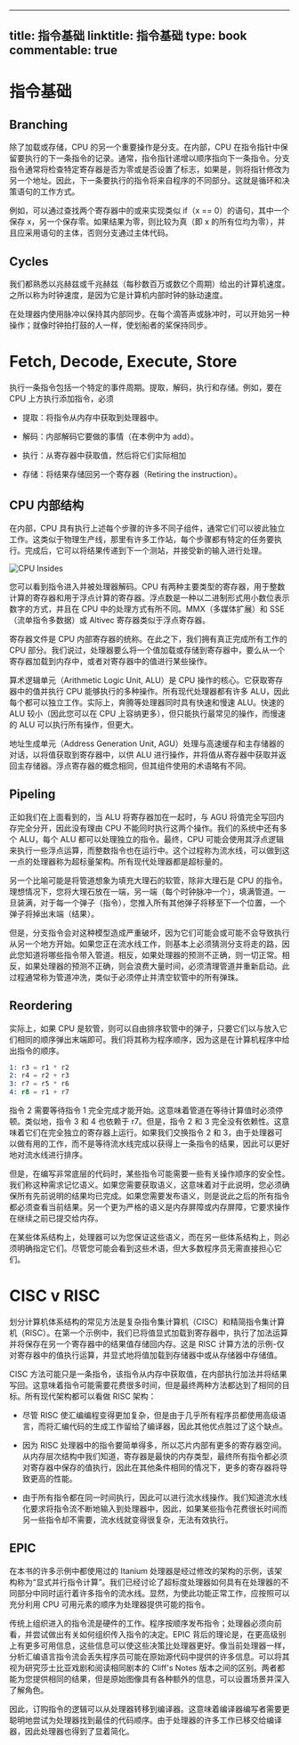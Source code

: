 
---
title: 指令基础
linktitle: 指令基础
type: book
commentable: true
---

# 指令基础

## Branching

除了加载或存储，CPU 的另一个重要操作是分支。在内部，CPU 在指令指针中保留要执行的下一条指令的记录。通常，指令指针递增以顺序指向下一条指令。分支指令通常将检查特定寄存器是否为零或是否设置了标志，如果是，则将指针修改为另一个地址。因此，下一条要执行的指令将来自程序的不同部分。这就是循环和决策语句的工作方式。

例如，可以通过查找两个寄存器中的或来实现类似 if（x == 0）的语句，其中一个保存 x，另一个保存零。如果结果为零，则比较为真（即 x 的所有位均为零），并且应采用语句的主体，否则分支通过主体代码。

## Cycles

我们都熟悉以兆赫兹或千兆赫兹（每秒数百万或数亿个周期）给出的计算机速度。之所以称为时钟速度，是因为它是计算机内部时钟的脉动速度。

在处理器内使用脉冲以保持其内部同步。在每个滴答声或脉冲时，可以开始另一种操作；就像时钟拍打鼓的人一样，使划船者的桨保持同步。

# Fetch, Decode, Execute, Store

执行一条指令包括一个特定的事件周期。提取，解码，执行和存储。例如，要在 CPU 上方执行添加指令，必须

- 提取：将指令从内存中获取到处理器中。

- 解码：内部解码它要做的事情（在本例中为 add）。

- 执行：从寄存器中获取值，然后将它们实际相加

- 存储：将结果存储回另一个寄存器（Retiring the instruction）。

## CPU 内部结构

在内部，CPU 具有执行上述每个步骤的许多不同子组件，通常它们可以彼此独立工作。这类似于物理生产线，那里有许多工作站，每个步骤都有特定的任务要执行。完成后，它可以将结果传递到下一个测站，并接受新的输入进行处理。

![CPU Insides](https://s2.ax1x.com/2020/01/26/1nkm8J.md.png)

您可以看到指令进入并被处理器解码。CPU 有两种主要类型的寄存器，用于整数计算的寄存器和用于浮点计算的寄存器。浮点数是一种以二进制形式用小数位表示数字的方式，并且在 CPU 中的处理方式有所不同。MMX（多媒体扩展）和 SSE（流单指令多数据）或 Altivec 寄存器类似于浮点寄存器。

寄存器文件是 CPU 内部寄存器的统称。在此之下，我们拥有真正完成所有工作的 CPU 部分。我们说过，处理器要么将一个值加载或存储到寄存器中，要么从一个寄存器加载到内存中，或者对寄存器中的值进行某些操作。

算术逻辑单元（Arithmetic Logic Unit, ALU）是 CPU 操作的核心。它获取寄存器中的值并执行 CPU 能够执行的多种操作。所有现代处理器都有许多 ALU，因此每个都可以独立工作。实际上，奔腾等处理器同时具有快速和慢速 ALU。快速的 ALU 较小（因此您可以在 CPU 上容纳更多），但只能执行最常见的操作，而慢速的 ALU 可以执行所有操作，但更大。

地址生成单元（Address Generation Unit, AGU）处理与高速缓存和主存储器的对话，以将值获取到寄存器中，以供 ALU 进行操作，并将值从寄存器中获取并返回主存储器。浮点寄存器的概念相同，但其组件使用的术语略有不同。

## Pipeling

正如我们在上面看到的，当 ALU 将寄存器加在一起时，与 AGU 将值完全写回内存完全分开，因此没有理由 CPU 不能同时执行这两个操作。我们的系统中还有多个 ALU，每个 ALU 都可以处理独立的指令。最终，CPU 可能会使用其浮点逻辑来执行一些浮点运算，而整数指令也在运行中。这个过程称为流水线，可以做到这一点的处理器称为超标量架构。所有现代处理器都是超标量的。

另一个比喻可能是将管道想象为填充大理石的软管，除非大理石是 CPU 的指令。理想情况下，您将大理石放在一端，另一端（每个时钟脉冲一个），填满管道。一旦装满，对于每一个弹子（指令），您推入所有其他弹子将移至下一个位置，一个弹子将掉出末端（结果）。

但是，分支指令会对这种模型造成严重破坏，因为它们可能会或可能不会导致执行从另一个地方开始。如果您正在流水线工作，则基本上必须猜测分支将走的路，因此您知道将哪些指令带入管道。相反，如果处理器的预测不正确，则一切正常。相反，如果处理器的预测不正确，则会浪费大量时间，必须清理管道并重新启动。此过程通常称为管道冲洗，类似于必须停止并清空软管中的所有弹珠。

## Reordering

实际上，如果 CPU 是软管，则可以自由排序软管中的弹子，只要它们以与放入它们相同的顺序弹出末端即可。我们将其称为程序顺序，因为这是在计算机程序中给出指令的顺序。

```s
1: r3 = r1 * r2
2: r4 = r2 + r3
3: r7 = r5 * r6
4: r8 = r1 + r7
```

指令 2 需要等待指令 1 完全完成才能开始。这意味着管道在等待计算值时必须停顿。类似地，指令 3 和 4 也依赖于 r7。但是，指令 2 和 3 完全没有依赖性。这意味着它们在完全独立的寄存器上运行。如果我们交换指令 2 和 3，由于处理器可以做有用的工作，而不是等待流水线完成以获得上一条指令的结果，因此可以更好地对流水线进行排序。

但是，在编写非常底层的代码时，某些指令可能需要一些有关操作顺序的安全性。我们称这种需求记忆语义。如果您需要获取语义，这意味着对于此说明，您必须确保所有先前说明的结果均已完成。如果您需要发布语义，则是说此之后的所有指令都必须查看当前结果。另一个更为严格的语义是内存屏障或内存屏障，它要求操作在继续之前已提交给内存。

在某些体系结构上，处理器可以为您保证这些语义，而在另一些体系结构上，则必须明确指定它们。尽管您可能会看到这些术语，但大多数程序员无需直接担心它们。

# CISC v RISC

划分计算机体系结构的常见方法是复杂指令集计算机（CISC）和精简指令集计算机（RISC）。在第一个示例中，我们已将值显式加载到寄存器中，执行了加法运算并将保存在另一个寄存器中的结果值存储回内存。这是 RISC 计算方法的示例-仅对寄存器中的值执行运算，并显式地将值加载到存储器中或从存储器中存储值。

CISC 方法可能只是一条指令，该指令从内存中获取值，在内部执行加法并将结果写回。这意味着指令可能需要花费很多时间，但是最终两种方法都达到了相同的目标。所有现代架构都可以看做 RISC 架构：

- 尽管 RISC 使汇编编程变得更加复杂，但是由于几乎所有程序员都使用高级语言，而将汇编代码的生成工作留给了编译器，因此其他优点胜过了这个缺点。

- 因为 RISC 处理器中的指令要简单得多，所以芯片内部有更多的寄存器空间。从内存层次结构中我们知道，寄存器是最快的内存类型，最终所有指令都必须对寄存器中保存的值执行，因此在其他条件相同的情况下，更多的寄存器将导致更高的性能。

- 由于所有指令都在同一时间执行，因此可以进行流水线操作。我们知道流水线化要求将指令流不断地输入到处理器中，因此，如果某些指令花费很长时间而另一些指令却不需要，流水线就变得很复杂，无法有效执行。

## EPIC

在本书的许多示例中都使用过的 Itanium 处理器是经过修改的架构的示例，该架构称为“显式并行指令计算”。我们已经讨论了超标度处理器如何具有在处理器的不同部分中同时运行着许多指令的流水线。显然，为使此功能正常工作，应按照可以充分利用 CPU 可用元素的顺序为处理器提供可能的指令。

传统上组织进入的指令流是硬件的工作。程序按顺序发布指令；处理器必须向前看，并尝试做出有关如何组织传入指令的决定。EPIC 背后的理论是，在更高级别上有更多可用信息，这些信息可以使这些决策比处理器更好。像当前处理器一样，分析汇编语言指令流会丢失程序员可能在原始源代码中提供的许多信息。可以将其视为研究莎士比亚戏剧和阅读相同剧本的 Cliff's Notes 版本之间的区别。两者都能为您提供相同的结果，但是原始图像具有各种额外的信息，可以设置场景并深入了解角色。

因此，订购指令的逻辑可以从处理器转移到编译器。这意味着编译器编写者需要更聪明地尝试为处理器找到最佳的代码顺序。由于处理器的许多工作已移交给编译器，因此处理器也得到了显着简化。

    